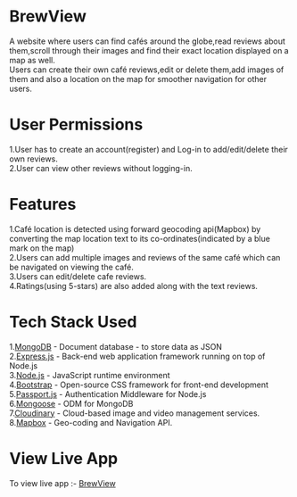 # BrewView
A website where users can find cafés around the globe,read reviews about them,scroll through their images and find their exact location displayed on a map as well.<br/>
Users can create their own café reviews,edit or delete them,add images of them and also a location on the map for smoother navigation for other users.<br/>

# User Permissions
1.User has to create an account(register) and Log-in to add/edit/delete their own reviews.<br/>
2.User can view other reviews without logging-in.<br/>

# Features
1.Café location is detected using forward geocoding api(Mapbox) by converting the map location text to its co-ordinates(indicated by a blue mark on the map)<br/>
2.Users can add multiple images and reviews of the same café which can be navigated on viewing the café.<br/>
3.Users can edit/delete cafe reviews.<br/>
4.Ratings(using 5-stars) are also added along with the text reviews.<br/>

# Tech Stack Used
1.[MongoDB](https://www.mongodb.com/docs/) - Document database - to store data as JSON<br/>
2.[Express.js](https://devdocs.io/express/) - Back-end web application framework running on top of Node.js<br/>
3.[Node.js](https://nodejs.org/en/docs) - JavaScript runtime environment<br/>
4.[Bootstrap](https://getbootstrap.com/) - Open-source CSS framework for front-end development<br/>
5.[Passport.js](https://www.passportjs.org/) - Authentication Middleware for Node.js<br/>
6.[Mongoose](https://mongoosejs.com/) - ODM for MongoDB<br/>
7.[Cloudinary](https://cloudinary.com/) - Cloud-based image and video management services.<br/>
8.[Mapbox](https://www.mapbox.com/) - Geo-coding and Navigation API.<br/>

# View Live App
To view live app :- [BrewView](https://brewview.onrender.com/)

